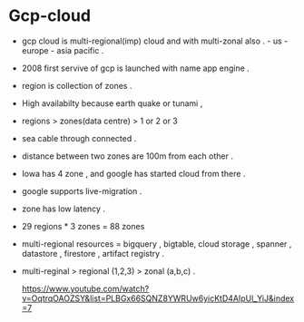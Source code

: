 # Gcp-cloud

- gcp cloud is  multi-regional(imp) cloud and with multi-zonal also . - us - europe - asia pacific .
- 2008 first servive of gcp is launched with name app engine .
- region is collection of zones .
- High availabilty because earth quake or tunami , 
- regions > zones(data centre)  > 1 or 2 or 3
- sea cable through connected .
- distance between two zones are 100m from each other .
- Iowa has 4 zone , and google has started cloud from there .
- google supports live-migration .
- zone has low latency .
- 29 regions * 3 zones = 88 zones
- multi-regional resources = bigquery , bigtable, cloud storage , spanner , datastore , firestore , artifact registry .
- multi-reginal > regional (1,2,3)  > zonal (a,b,c) .

  https://www.youtube.com/watch?v=OqtrqOAOZSY&list=PLBGx66SQNZ8YWRUw6yicKtD4AIpUl_YiJ&index=7
